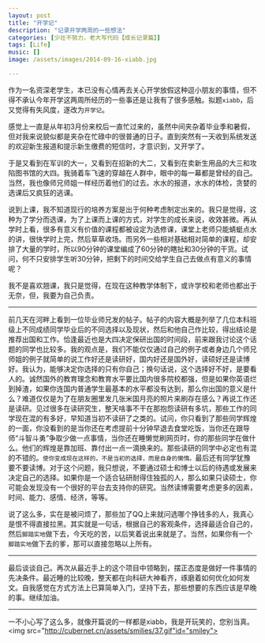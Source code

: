 ```yaml
---
layout: post
title: "开学记"
description: "记录开学两周的一些想法"
categories: [少壮不努力，老大写代码【成长记录篇】]
tags: [Life]
music: []
image: /assets/images/2014-09-16-xiabb.jpg

---
```


作为一名资深老学生，本已没有心情再去关心开学放假这种逗小朋友的事情，但不得不承认今年开学这两周所经历的一些事还是让我有了很多感触。拟题`xiabb`，后又觉得有失风度，遂改为`开学记`。

感觉上一直是从年初3月份来校后一直忙过来的，虽然中间夹杂着毕业季和暑假，但对我来说貌似都是夹杂在忙碌中的很普通的日子。直到突然有一天收到系统发送的欢迎新生报道和提示新生缴费的短信时，才意识到，又开学了。

<!-- more -->

于是又看到在军训的大一，又看到在招新的大二，又看到在卖新生用品的大三和攻陷图书馆的大四。我骑着车飞速的穿越在人群中，眼中的每一幕都是曾经的自己。当然，我也像师兄师姐一样经历着他们的过去。水水的报道，水水的体检，贪婪的选课后又疯狂的逃课。

说到上课，我不知道现行的培养方案是出于何种考虑制定出来的。我只是觉得，这种为了学分而选课，为了上课而上课的方式，对学生的成长来说，收效甚微。再从学时上看，很多有意义有价值的课程都被设定为选修课，课堂上老师只能蜻蜓点水的讲，很快学时上完，然后草草收场。而另外一些相对基础相对简单的课程，却安排了大量的学时，所以90分钟的课堂编成了60分钟的瞎扯和30分钟的干货。试问，何不只安排学生听30分钟，把剩下的时间交给学生自己去做点有意义的事情呢？

我不是喜欢翘课，我只是觉得，在现在这种教学体制下，或许学校和老师也都出于无奈，但，我要为自己负责。

---

前几天在河畔上看到一位毕业师兄发的帖子。帖子的内容大概是列举了几位本科班级上不同成绩同学毕业后的不同选择以及现状，然后和他自己作比较，得出结论是推荐出国和工作。恰逢最近也是大四决定保研出国的时间段，前来跟我讨论这个话题的同学也比较多。我的观点是，我们不能仅仅通过自己的例子或者身边几个师兄师姐的例子就简单的说工作好还是读研好，国内好还是国外好，读硕好还是读博好。我认为，能够决定你选择的只有你自己；换句话说，这个选择好不好，是要看人的。诚然国外的教育理念和教育水平要比国内很多院校都强，但是如果你英语烂到掉渣，如果你连国内普通学生最基本的水平都没有达到，那么你出国的意义是什么？难道仅仅是为了在朋友圈里发几张米国月亮的照片来刷存在感么？再说工作还是读研。见过很多在读研究生，整天啥事不干在那抱怨读研有多坑，那些工作的同学现在混的有多好，早知道当初不读研了之类的。试问，你只看到了那些同学辉煌的一面，你没看到的是当你还在考虑提前十分钟早退去食堂吃饭，当你还在跟导师“斗智斗勇”争取少做一点事情，当你还在睡懒觉刷网页时，你的那些同学在做什么。他们的辉煌是靠加班、靠付出一点一滴换来的。那些读研的同学中必定也有混的不错的。`使你变成现在这样的，不是当初的选择，而是自身的懒惰。`最后还有同学犹豫要不要读博。对于这个问题，我只想说，不要通过硕士和博士以后的待遇或发展来决定自己的选择。如果你是一个适合钻研耐得住独孤的人，那么如果只读硕士，你可能会发现没有一个很好的平台去支持你的研究。当然读博需要考虑更多的因素，时间、能力、感情、经济，等等。

说了这么多，实在是被问烦了，那些加了QQ上来就问选哪个挣钱多的人，我真心是恨不得直接拉黑。其实就是一句话，根据自己的客观条件，选择最适合自己的，然后`脚踏实地`做下去，今天吃的苦，以后笑着说出来就是了。当然，如果你有一个`脚踏实地`做下去的爹，那可以直接忽略以上所有。

---

最后谈谈自己。再次从最近手上的这个项目中领略到，摆正态度是做好一件事情的先决条件。最近睡的比较晚，整天都在向科研大神看齐，琢磨着如何优化如何发文。自我感觉在方式方法上已算简单入门，坚持下去，那些想要的东西应该是早晚的事。继续加油。

---

一不小心写了这么多，就像开篇说的一样都是xiabb，我是开玩笑的，您别当真。<img src="http://cubernet.cn/assets/smilies/37.gif"id="smiley">


